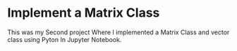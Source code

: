# Implement a Matrix Class
This was my Second project Where I implemented a Matrix Class and vector class using Pyton In Jupyter Notebook.
